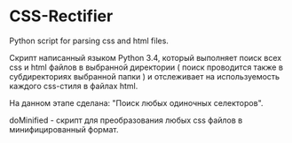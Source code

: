 # CSS-Rectifier
Python script for parsing css and html files.

Скрипт написанный языком Python 3.4, который выполняет поиск всех css и html файлов в выбранной директории ( поиск проводится также в субдиректориях выбранной папки ) и отслеживает на используемость каждого css-стиля в файлах html. 

На данном этапе сделана: "Поиск любых одиночных селекторов".

doMinified - скрипт для преобразования любых css файлов в минифицированный формат.
